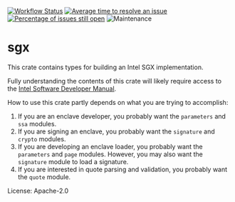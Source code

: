 [![Workflow Status](https://github.com/enarx/sgx/workflows/test/badge.svg)](https://github.com/enarx/sgx/actions?query=workflow%3A%22test%22)
[![Average time to resolve an issue](https://isitmaintained.com/badge/resolution/enarx/sgx.svg)](https://isitmaintained.com/project/enarx/sgx "Average time to resolve an issue")
[![Percentage of issues still open](https://isitmaintained.com/badge/open/enarx/sgx.svg)](https://isitmaintained.com/project/enarx/sgx "Percentage of issues still open")
![Maintenance](https://img.shields.io/badge/maintenance-activly--developed-brightgreen.svg)

# sgx

This crate contains types for building an Intel SGX implementation.

Fully understanding the contents of this crate will likely require access
to the [Intel Software Developer Manual](https://software.intel.com/content/www/us/en/develop/articles/intel-sdm.html).

How to use this crate partly depends on what you are trying to accomplish:

  1. If you are an enclave developer, you probably want the `parameters`
     and `ssa` modules.
  2. If you are signing an enclave, you probably want the `signature` and
     `crypto` modules.
  3. If you are developing an enclave loader, you probably want the
     `parameters` and `page` modules. However, you may also want the
     `signature` module to load a signature.
  4. If you are interested in quote parsing and validation, you probably
     want the `quote` module.

License: Apache-2.0
